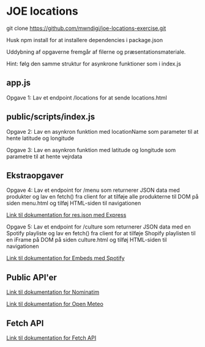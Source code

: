 # JOE locations

git clone https://github.com/mwndigi/joe-locations-exercise.git

Husk npm install for at installere dependencies i package.json

Uddybning af opgaverne fremgår af filerne og præsentationsmateriale.

Hint: følg den samme struktur for asynkrone funktioner som i index.js

## app.js 

Opgave 1: Lav et endpoint /locations for at sende locations.html

## public/scripts/index.js

Opgave 2: Lav en asynkron funktion med locationName som parameter til at hente latitude og longitude 

Opgave 3: Lav en asynkron funktion med latitude og longitude som parametre til at hente vejrdata

## Ekstraopgaver

Opgave 4: Lav et endpoint for /menu som returnerer JSON data med produkter og lav en fetch() fra client for at tilføje alle produkterne til DOM på siden menu.html og tilføj HTML-siden til navigationen

[Link til dokumentation for res.json med Express](https://expressjs.com/en/api.html#res.json)

Opgave 5: Lav et endpoint for /culture som returnerer JSON data med en Spotify playliste og lav en fetch() fra client for at tilføje Shopify playlisten til en iFrame på DOM på siden culture.html og tilføj HTML-siden til navigationen

[Link til dokumentation for Embeds med Spotify](https://developer.spotify.com/documentation/embeds)

## Public API'er

[Link til dokumentation for Nominatim](https://nominatim.org/release-docs/develop/api/Search/)

[Link til dokumentation for Open Meteo](https://open-meteo.com/en/docs)

## Fetch API

[Link til dokumentation for Fetch API](https://developer.mozilla.org/en-US/docs/Web/API/Fetch_API)
